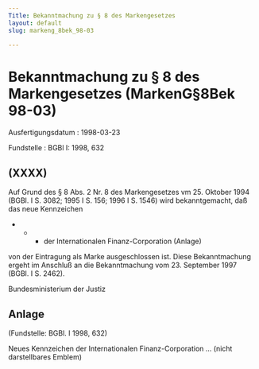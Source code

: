 ```yaml
---
Title: Bekanntmachung zu § 8 des Markengesetzes
layout: default
slug: markeng_8bek_98-03

---
```


# Bekanntmachung zu § 8 des Markengesetzes (MarkenG§8Bek 98-03)

Ausfertigungsdatum
:   1998-03-23

Fundstelle
:   BGBl I: 1998, 632



## (XXXX)

Auf Grund des § 8 Abs. 2 Nr. 8 des Markengesetzes vm 25. Oktober 1994
(BGBl. I S. 3082; 1995 I S. 156; 1996 I S. 1546) wird bekanntgemacht,
daß das neue Kennzeichen

*
    *
        *   der Internationalen Finanz-Corporation (Anlage)









von der Eintragung als Marke ausgeschlossen ist.
Diese Bekanntmachung ergeht im Anschluß an die Bekanntmachung vom 23.
September 1997 (BGBl. I S. 2462).

Bundesministerium der Justiz


## Anlage

(Fundstelle: BGBl. I 1998, 632)

Neues Kennzeichen der Internationalen Finanz-Corporation
... (nicht darstellbares Emblem)

